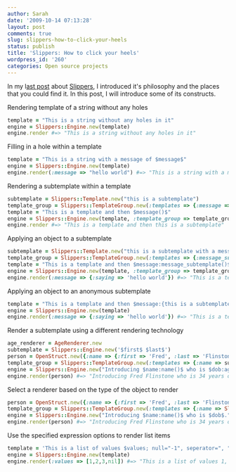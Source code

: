 ```yaml
---
author: Sarah
date: '2009-10-14 07:13:28'
layout: post
comments: true
slug: slippers-how-to-click-your-heels
status: publish
title: 'Slippers: How to click your heels'
wordpress_id: '260'
categories: Open source projects
---
```


In my l<a href="/thoughts/open-source-projects/slippers-introduction/">ast post</a> about <a href="http://slippersrb.com">Slippers</a>, I introduced it's philosophy and the places that you could find it. In this post, I will introduce some of its constructs.

Rendering template of a string without any holes
``` ruby
template = "This is a string without any holes in it"
engine = Slippers::Engine.new(template)
engine.render #=> "This is a string without any holes in it"
```

Filling in a hole within a template
``` ruby
template = "This is a string with a message of $message$"
engine = Slippers::Engine.new(template)
engine.render(:message => "hello world") #=> "This is a string with a message of hello world"
```

Rendering a subtemplate within a template
``` ruby
subtemplate = Slippers::Template.new("this is a subtemplate")
template_group = Slippers::TemplateGroup.new(:templates => {:message => subtemplate})
template = "This is a template and then $message()$"
engine = Slippers::Engine.new(template, :template_group => template_group)
engine.render #=> "This is a template and then this is a subtemplate"
```

Applying an object to a subtemplate
``` ruby
subtemplate = Slippers::Template.new("this is a subtemplate with a message of $saying$")
template_group = Slippers::TemplateGroup.new(:templates => {:message_subtemplate => subtemplate})
template = "This is a template and then $message:message_subtemplate()$!"
engine = Slippers::Engine.new(template, :template_group => template_group)
engine.render(:message => {:saying => 'hello world'}) #=> "This is a template and then this is a subtemplate with a message of hello world!"
```

Applying an object to an anonymous subtemplate
``` ruby
template = "This is a template and then $message:{this is a subtemplate with a message of $saying$}$!"
engine = Slippers::Engine.new(template)
engine.render(:message => {:saying => 'hello world'}) #=> "This is a template and then this is a subtemplate with a message of hello world!"
```

Render a subtemplate using a different rendering technology
``` ruby
age_renderer = AgeRenderer.new
subtemplate = Slippers::Engine.new('$first$ $last$')
person = OpenStruct.new({:name => {:first => 'Fred', :last => 'Flinstone'}, :dob => Date.new(DateTime.now.year - 34, 2, 4)})
template_group = Slippers::TemplateGroup.new(:templates => {:name => subtemplate, :age => age_renderer})
engine = Slippers::Engine.new("Introducing $name:name()$ who is $dob:age()$.", :template_group => template_group)
engine.render(person) #=> "Introducing Fred Flinstone who is 34 years old."
```

Select a renderer based on the type of the object to render
``` ruby
person = OpenStruct.new({:name => {:first => 'Fred', :last => 'Flinstone'}, :dob => Date.new(DateTime.now.year-34, 2, 4)})
template_group = Slippers::TemplateGroup.new(:templates => {:name => Slippers::Engine.new('$first$ $last$'), Date => AgeRenderer.new})
engine = Slippers::Engine.new("Introducing $name:name()$ who is $dob$.", :template_group => template_group)
engine.render(person) #=> "Introducing Fred Flinstone who is 34 years old."
```

Use the specified expression options to render list items
``` ruby
template = 'This is a list of values $values; null="-1", seperator=", "$'
engine = Slippers::Engine.new(template)
engine.render(:values => [1,2,3,nil]) #=> "This is a list of values 1, 2, 3, -1"
``` 